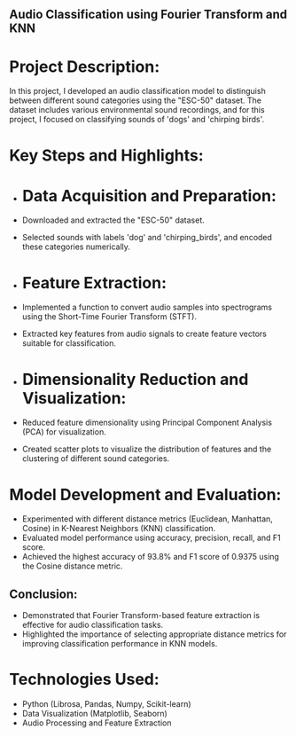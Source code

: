 ## Audio Classification using Fourier Transform and KNN

# Project Description:

In this project, I developed an audio classification model to distinguish between different sound categories using the "ESC-50" dataset. The dataset includes various environmental sound recordings, and for this project, I focused on classifying sounds of 'dogs' and 'chirping birds'.

# Key Steps and Highlights:

- # Data Acquisition and Preparation:

- Downloaded and extracted the "ESC-50" dataset.
- Selected sounds with labels 'dog' and 'chirping_birds', and encoded these categories numerically.
- # Feature Extraction:

- Implemented a function to convert audio samples into spectrograms using the Short-Time Fourier Transform (STFT).
- Extracted key features from audio signals to create feature vectors suitable for classification.
-  # Dimensionality Reduction and Visualization:

- Reduced feature dimensionality using Principal Component Analysis (PCA) for visualization.
- Created scatter plots to visualize the distribution of features and the clustering of different sound categories.
# Model Development and Evaluation:

- Experimented with different distance metrics (Euclidean, Manhattan, Cosine) in K-Nearest Neighbors (KNN) classification.
- Evaluated model performance using accuracy, precision, recall, and F1 score.
- Achieved the highest accuracy of 93.8% and F1 score of 0.9375 using the Cosine distance metric.
## Conclusion:

- Demonstrated that Fourier Transform-based feature extraction is effective for audio classification tasks.
- Highlighted the importance of selecting appropriate distance metrics for improving classification performance in KNN models.
# Technologies Used:

- Python (Librosa, Pandas, Numpy, Scikit-learn)
- Data Visualization (Matplotlib, Seaborn)
- Audio Processing and Feature Extraction